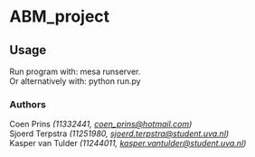# ABM_project
## Usage
Run program with: mesa runserver. </br>
Or alternatively with: python run.py

### Authors
Coen Prins *(11332441, coen_prins@hotmail.com)*</br>
Sjoerd Terpstra *(11251980, sjoerd.terpstra@student.uva.nl)*</br>
Kasper van Tulder *(11244011, kasper.vantulder@student.uva.nl)*

